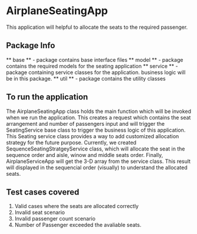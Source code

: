 # AirplaneSeatingApp

This application will helpful to allocate the seats to the required passenger.

## Package Info
   
   ** base ** - package contains base interface files
   ** model ** - package contains the required models for the seating application
   ** service ** - package containing service classes for the application. business logic will be in this package.
   ** util ** - package contains the utility classes
   
## To run the application

  The AirplaneSeatingApp class holds the main function which will be invoked when we run the application. This creates a request which contains the seat arrangement and number of passengers input and will trigger the SeatingService base class to trigger the business logic of this application. This Seating service class provides a way to add customized allocation strategy for the future purpose. Currently, we created SequenceSeatingStratgeyService class, which will allocate the seat in the sequence order and aisle, winow and middle seats order. Finally, AirplaneServiceApp will get the 3-D array from the service class. This result will displayed in the sequencial order (visually) to understand the allocated seats.
  
## Test cases covered

  1. Valid cases where the seats are allocated correctly
  2. Invalid seat scenario
  3. Invalid passenger count scenario
  4. Number of Passenger exceeded the avaliable seats.
  
